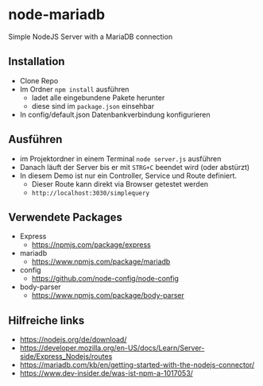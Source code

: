 # node-mariadb
Simple NodeJS Server with a MariaDB connection

##  Installation
- Clone Repo
- Im Ordner `npm install` ausführen
    - ladet alle eingebundene Pakete herunter
    - diese sind im `package.json` einsehbar
- In config/default.json Datenbankverbindung konfigurieren

##  Ausführen
- im Projektordner in einem Terminal `node server.js` ausführen
- Danach läuft der Server bis er mit `STRG+C` beendet wird (oder abstürzt)
- In diesem Demo ist nur ein Controller, Service und Route definiert.
    - Dieser Route kann direkt via Browser getestet werden
    - `http://localhost:3030/simplequery`

## Verwendete Packages
- Express
    - https://npmjs.com/package/express
- mariadb
    - https://www.npmjs.com/package/mariadb
- config
    - https://github.com/node-config/node-config
- body-parser    
    - https://www.npmjs.com/package/body-parser


##  Hilfreiche links
- https://nodejs.org/de/download/
- https://developer.mozilla.org/en-US/docs/Learn/Server-side/Express_Nodejs/routes
- https://mariadb.com/kb/en/getting-started-with-the-nodejs-connector/
- https://www.dev-insider.de/was-ist-npm-a-1017053/

